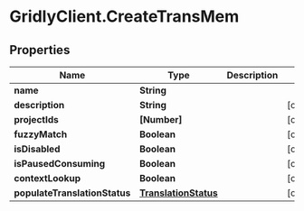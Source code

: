 # GridlyClient.CreateTransMem

## Properties

Name | Type | Description | Notes
------------ | ------------- | ------------- | -------------
**name** | **String** |  | 
**description** | **String** |  | [optional] 
**projectIds** | **[Number]** |  | [optional] 
**fuzzyMatch** | **Boolean** |  | [optional] 
**isDisabled** | **Boolean** |  | [optional] 
**isPausedConsuming** | **Boolean** |  | [optional] 
**contextLookup** | **Boolean** |  | [optional] 
**populateTranslationStatus** | [**TranslationStatus**](TranslationStatus.md) |  | [optional] 


